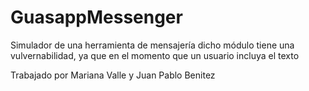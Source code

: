 # GuasappMessenger

Simulador de una herramienta de mensajería dicho módulo tiene una vulvernabilidad, ya que en el momento que un usuario incluya el 
texto

Trabajado por Mariana Valle y Juan Pablo Benitez
